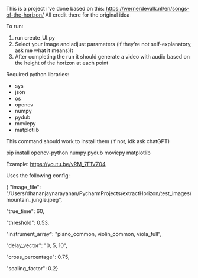 This is a project i've done based on this: https://wernerdevalk.nl/en/songs-of-the-horizon/ 
All credit there for the original idea

To run:
1. run create_UI.py
2. Select your image and adjust parameters (if they're not self-explanatory, ask me what it means)It
3. After completing the run it should generate a video with audio based on the height of the horizon at each point

Required python libraries:
- sys
- json
- os
- opencv
- numpy
- pydub
- moviepy
- matplotlib

This command should work to install them (if not, idk ask chatGPT)

pip install opencv-python numpy pydub moviepy matplotlib


Example: https://youtu.be/vRM_7F1VZ04

Uses the following config:

{
"image_file": "/Users/dhananjaynarayanan/PycharmProjects/extractHorizon/test_images/mountain_jungle.jpeg", 

"true_time": 60, 

"threshold": 0.53, 

"instrument_array": "piano_common, violin_common, viola_full", 

"delay_vector": "0, 5, 10", 

"cross_percentage": 0.75, 

"scaling_factor": 0.2}
